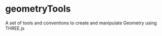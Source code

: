 geometryTools
=============

A set of tools and conventions to create and manipulate Geometry using THREE.js
